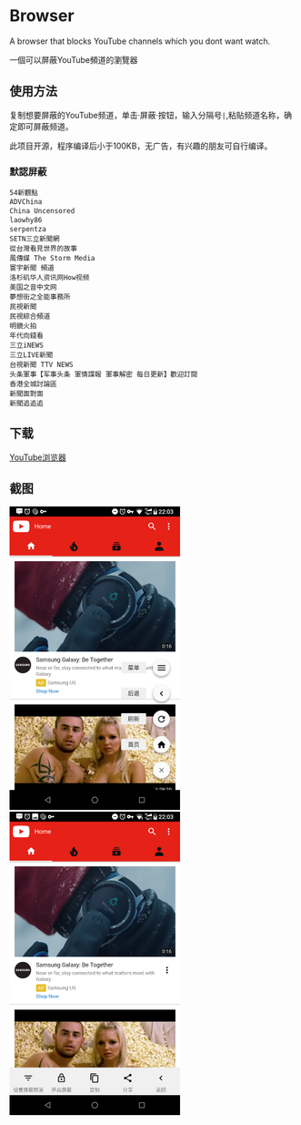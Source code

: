 # Browser

A browser that blocks YouTube channels which you dont want watch.

一個可以屏蔽YouTube頻道的瀏覽器

## 使用方法

复制想要屏蔽的YouTube频道，单击·屏蔽·按钮，输入分隔号`|`,粘贴频道名称，确定即可屏蔽频道。

此项目开源，程序编译后小于100KB，无广告，有兴趣的朋友可自行编译。

### 默認屏蔽

    54新觀點
    ADVChina
    China Uncensored
    laowhy86
    serpentza
    SETN三立新聞網
    從台灣看見世界的故事
    風傳媒 The Storm Media
    寰宇新聞 頻道
    洛杉矶华人资讯网How视频
    美国之音中文网
    夢想街之全能事務所
    民視新聞
    民視綜合頻道
    明鏡火拍
    年代向錢看
    三立iNEWS
    三立LIVE新聞
    台視新聞 TTV NEWS
    头条軍事【军事头条 軍情諜報 軍事解密 每日更新】歡迎訂閱
    香港全城討論區
    新聞面對面
    新聞追追追

## 下载

[YouTube浏览器](https://github.com/grandiloquent/Kotlin-YouTube-Browser/raw/master/release/youtube_browser.apk)


## 截图
<div style="display:inline">
<img src="Screenshots/Screenshot_2018-12-05-22-03-30.png" width="300px">
<img src="Screenshots/Screenshot_2018-12-05-22-03-40.png" width="300px">
</div>

